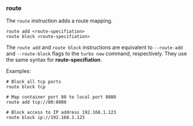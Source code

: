 ### route

The `route` instruction adds a route mapping.

```
route add <route-specifiation>
route block <route-specifiation>
```

The `route add` and `route block` instructions are equivalent to `--route-add` and `--route-block` flags to the `turbo new` command, respectively. They use the same syntax for **route-specifiation**.

Examples:

```
# Block all tcp ports
route block tcp

# Map container port 80 to local port 8080
route add tcp://80:8080

# Block access to IP address 192.168.1.123
route block ip://192.168.1.123
```
